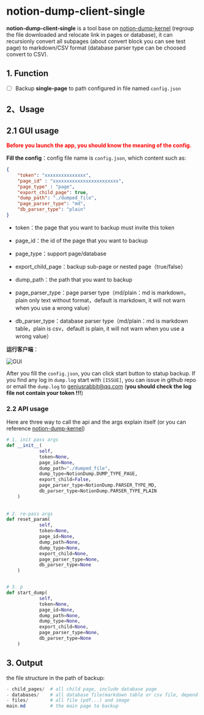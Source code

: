 # notion-dump-client-single

**notion-dump-client-single** is a tool base on [notion-dump-kernel](https://github.com/delta1037/notion-dump-kernel) (regroup the file downloaded and relocate link in pages or database), it can recursionly convert all subpages (about convert block you can see test page) to markdown/CSV format (database parser type can be choosed convert to CSV).

## 1. Function

- [ ] Backup **single-page** to path configured in file named `config.json`

## 2、Usage

## 2.1 GUI usage

<font color=red>**Before you launch the app, you should know the meaning of the config.**</font>

**Fill the config**：config file name is `config.json`,  which content such as:

```json
{
    "token": "xxxxxxxxxxxxxxx",
    "page_id" : "xxxxxxxxxxxxxxxxxxxxxxxx",
    "page_type" : "page",
    "export_child_page": true,
    "dump_path": "./dumped_file",
    "page_parser_type": "md",
    "db_parser_type": "plain"
}
```

-   token：the page that you want to backup must invite this token
-   page_id：the id of the page that you want to backup
-   page_type：support page/database
-   export_child_page：backup sub-page or nested page（true/false）

- dump_path：the path that you want  to backup
- page_parser_type：page parser type（md/plain：md is markdown，plain only text without format，default is markdown, it will not warn when you use a wrong value）
- db_parser_type：database parser type（md/plain：md is markdown table，plain is csv，default is plain, it will not warn when you use a wrong value）

**运行客户端**：

![GUI](https://github.com/delta1037/notion-dump-local/blob/main/img/client-img.jpg)

After you fill the `config.json`, you can click start button to statup backup. If you find any log in `dump.log` start with `[ISSUE]`, you can issue in github repo or email the `dump.log` to geniusrabbit@qq.com (**you should check the log file not contain your token !!!**)

### 2.2 API usage

Here are three way to call the api and the args explain itself (or you can reference [notion-dump-kernel](https://github.com/delta1037/notion-dump-kernel)) 

```python 
# 1. init pass args
def __init__(
            self,
            token=None,
            page_id=None,
            dump_path="./dumped_file",
            dump_type=NotionDump.DUMP_TYPE_PAGE,
            export_child=False,
            page_parser_type=NotionDump.PARSER_TYPE_MD,
            db_parser_type=NotionDump.PARSER_TYPE_PLAIN
    )
   
   
# 2. re-pass args
def reset_param(
            self,
            token=None,
            page_id=None,
            dump_path=None,
            dump_type=None,
            export_child=None,
            page_parser_type=None,
            db_parser_type=None
    )


# 3. p
def start_dump(
            self,
            token=None,
            page_id=None,
            dump_path=None,
            dump_type=None,
            export_child=None,
            page_parser_type=None,
            db_parser_type=None
    )
```

## 3. Output

the file structure in the path of backup: 

```powershell
- child_pages/  # all child page, include database page
- databases/    # all database file(markdown table or csv file, depend on your configuration), which used to link in page
- files/        # all file (pdf...) and image
main.md         # the main page to backup 
```

